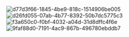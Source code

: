![d77d3f66-1845-4be9-818c-1514906be005](https://github.com/user-attachments/assets/91fb5047-fe1c-4ccb-80e1-0b0a991c6cc2)
![d26fd055-07ab-4b77-8392-50b7dc5775c3](https://github.com/user-attachments/assets/407a1752-b992-48c4-8c58-c42d34c385c0)
![f3a650c0-f0bf-4032-a04d-31d8dffc4f6e](https://github.com/user-attachments/assets/e8cd3c8a-addf-438c-a32c-45d2096065bf)
![9faf88d0-7191-4ac9-867b-496780ebddb7](https://github.com/user-attachments/assets/aa914e7a-3f51-4ed5-b6ba-5d4d98f254d8)
